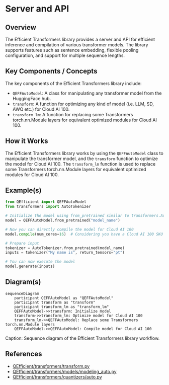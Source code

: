 # Server and API
## Overview
The Efficient Transformers library provides a server and API for efficient inference and compilation of various transformer models. The library supports features such as sentence embedding, flexible pooling configuration, and support for multiple sequence lengths.

## Key Components / Concepts
The key components of the Efficient Transformers library include:

*   `QEFFAutoModel`: A class for manipulating any transformer model from the HuggingFace hub.
*   `transform`: A function for optimizing any kind of model (i.e. LLM, SD, AWQ etc.) for Cloud AI 100.
*   `transform_lm`: A function for replacing some Transformers torch.nn.Module layers for equivalent optimized modules for Cloud AI 100.

## How it Works
The Efficient Transformers library works by using the `QEFFAutoModel` class to manipulate the transformer model, and the `transform` function to optimize the model for Cloud AI 100. The `transform_lm` function is used to replace some Transformers torch.nn.Module layers for equivalent optimized modules for Cloud AI 100.

## Example(s)
```python
from QEfficient import QEFFAutoModel
from transformers import AutoTokenizer

# Initialize the model using from_pretrained similar to transformers.AutoModel.
model = QEFFAutoModel.from_pretrained("model_name")

# Now you can directly compile the model for Cloud AI 100
model.compile(num_cores=16)  # Considering you have a Cloud AI 100 SKU

# Prepare input
tokenizer = AutoTokenizer.from_pretrained(model_name)
inputs = tokenizer("My name is", return_tensors="pt")

# You can now execute the model
model.generate(inputs)
```

## Diagram(s)
```mermaid
sequenceDiagram
    participant QEFFAutoModel as "QEFFAutoModel"
    participant transform as "transform"
    participant transform_lm as "transform_lm"
    QEFFAutoModel->>transform: Initialize model
    transform->>transform_lm: Optimize model for Cloud AI 100
    transform_lm->>QEFFAutoModel: Replace some Transformers torch.nn.Module layers
    QEFFAutoModel->>QEFFAutoModel: Compile model for Cloud AI 100
```
Caption: Sequence diagram of the Efficient Transformers library workflow.

## References
*   [QEfficient/transformers/transform.py](QEfficient/transformers/transform.py)
*   [QEfficient/transformers/models/modeling_auto.py](QEfficient/transformers/models/modeling_auto.py)
*   [QEfficient/transformers/quantizers/auto.py](QEfficient/transformers/quantizers/auto.py)